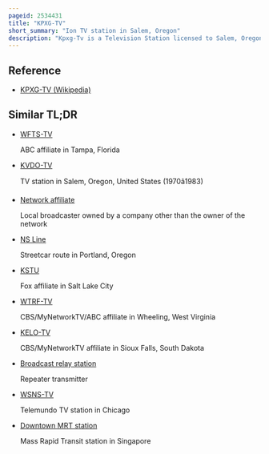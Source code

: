 ```yaml
---
pageid: 2534431
title: "KPXG-TV"
short_summary: "Ion TV station in Salem, Oregon"
description: "Kpxg-Tv is a Television Station licensed to Salem, Oregon, United States, broadcasting the Ion Television Network to the Portland Area. Owned and operated by the Ion Media Subsidiary of the E. W. Scripps Company operates the Station on Southwest Naito Parkway in downtown Portland and its Transmitter is located in the sylvan-highlands Section of City."
---
```


## Reference

- [KPXG-TV (Wikipedia)](https://en.wikipedia.org/?curid=2534431)

## Similar TL;DR

- [WFTS-TV](/tldr/en/wfts-tv)

  ABC affiliate in Tampa, Florida

- [KVDO-TV](/tldr/en/kvdo-tv)

  TV station in Salem, Oregon, United States (1970â1983)

- [Network affiliate](/tldr/en/network-affiliate)

  Local broadcaster owned by a company other than the owner of the network

- [NS Line](/tldr/en/ns-line)

  Streetcar route in Portland, Oregon

- [KSTU](/tldr/en/kstu)

  Fox affiliate in Salt Lake City

- [WTRF-TV](/tldr/en/wtrf-tv)

  CBS/MyNetworkTV/ABC affiliate in Wheeling, West Virginia

- [KELO-TV](/tldr/en/kelo-tv)

  CBS/MyNetworkTV affiliate in Sioux Falls, South Dakota

- [Broadcast relay station](/tldr/en/broadcast-relay-station)

  Repeater transmitter

- [WSNS-TV](/tldr/en/wsns-tv)

  Telemundo TV station in Chicago

- [Downtown MRT station](/tldr/en/downtown-mrt-station)

  Mass Rapid Transit station in Singapore

